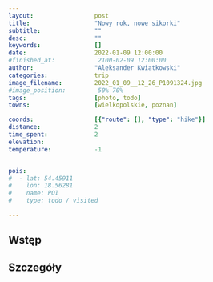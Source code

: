 ```yaml
---
layout:                 post
title:                  "Nowy rok, nowe sikorki"
subtitle:               ""
desc:                   ""
keywords:               []
date:                   2022-01-09 12:00:00
#finished_at:            2100-02-09 12:00:00
author:                 "Aleksander Kwiatkowski"
categories:             trip
image_filename:         2022_01_09__12_26_P1091324.jpg
#image_position:         50% 70%
tags:                   [photo, todo]
towns:                  [wielkopolskie, poznan]

coords:                 [{"route": [], "type": "hike"}]
distance:               2
time_spent:             2
elevation:
temperature:            -1


pois:
#  - lat: 54.45911
#    lon: 18.56281
#    name: POI
#    type: todo / visited

---
```



## Wstęp

## Szczegóły
